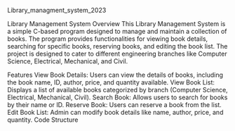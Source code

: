 Library_managment_system_2023


Library Management System Overview This Library Management System is a simple C-based program designed to manage and maintain a collection of books. The program provides functionalities for viewing book details, searching for specific books, reserving books, and editing the book list. The project is designed to cater to different engineering branches like Computer Science, Electrical, Mechanical, and Civil.

Features View Book Details: Users can view the details of books, including the book name, ID, author, price, and quantity available. View Book List: Displays a list of available books categorized by branch (Computer Science, Electrical, Mechanical, Civil). Search Book: Allows users to search for books by their name or ID. Reserve Book: Users can reserve a book from the list. Edit Book List: Admin can modify book details like name, author, price, and quantity. Code Structure
